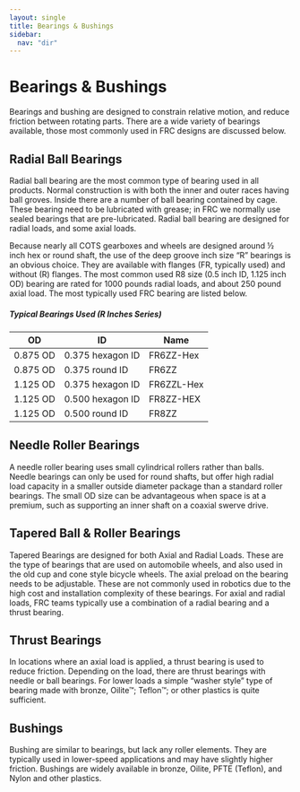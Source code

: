 ```yaml
---
layout: single
title: Bearings & Bushings
sidebar:
  nav: "dir"
---
```


# Bearings & Bushings

Bearings and bushing are designed to constrain relative motion, and reduce friction between rotating parts. There are a wide variety of bearings available, those most commonly used in FRC designs are discussed below.

## Radial Ball Bearings

Radial ball bearing are the most common type of bearing used in all products. Normal construction is with both the inner and outer races having ball groves. Inside there are a number of ball bearing contained by cage. These bearing need to be lubricated with grease; in FRC we normally use sealed bearings that are pre-lubricated. Radial ball bearing are designed for radial loads, and some axial loads.

Because nearly all COTS gearboxes and wheels are designed around ½ inch hex or round shaft, the use of the deep groove inch size “R” bearings is an obvious choice. They are available with flanges (FR, typically used) and without (R) flanges. The most common used R8 size (0.5 inch ID, 1.125 inch OD) bearing are rated for 1000 pounds radial loads, and about 250 pound axial load. The most typically used FRC bearing are listed below.

##### Typical Bearings Used (R Inches Series)

| OD               | ID               | Name             |
|------------------|------------------|------------------|
| 0.875 OD         | 0.375 hexagon ID | FR6ZZ-Hex        |
| 0.875 OD         | 0.375 round ID   | FR6ZZ            |
| 1.125 OD         | 0.375 hexagon ID | FR6ZZL-Hex       |
| 1.125 OD         | 0.500 hexagon ID | FR8ZZ-HEX        |
| 1.125 OD         | 0.500 round ID   | FR8ZZ            |



## Needle Roller Bearings

A needle roller bearing uses small cylindrical rollers rather than balls. Needle bearings can only be used for round shafts, but offer high radial load capacity in a smaller outside diameter package than a standard roller bearings. The small OD size can be advantageous when space is at a premium, such as supporting an inner shaft on a coaxial swerve drive.


## Tapered Ball & Roller Bearings

Tapered Bearings are designed for both Axial and Radial Loads. These are the type of bearings that are used on automobile wheels, and also used in the old cup and cone style bicycle wheels. The axial preload on the bearing needs to be adjustable. These are not commonly used in robotics due to the high cost and installation complexity of these bearings. For axial and radial loads, FRC teams typically use a combination of a radial bearing and a thrust bearing.


## Thrust Bearings

In locations where an axial load is applied, a thrust bearing is used to reduce friction. Depending on the load, there are thrust bearings with needle or ball bearings. For lower loads a simple “washer style” type of bearing made with bronze, Oilite™; Teflon™; or other plastics is quite sufficient.


## Bushings

Bushing are similar to bearings, but lack any roller elements. They are typically used in lower-speed applications and may have slightly higher friction. Bushings are widely available in bronze, Oilite, PFTE (Teflon), and Nylon and other plastics.
